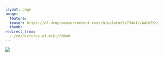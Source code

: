 ```yaml
---
layout: page
image:
  feature:
  teaser: https://dl.dropboxusercontent.com/sh/ea1wtnz7z734o12/AACWEKivqLx23wFGUbq_eyRta/mikin-kuvat/2/DSC23679-245px.jpg
  thumb:
redirect_from:
  - /en/pictures-of-miki/00040
---
```


[![](https://dl.dropboxusercontent.com/sh/ea1wtnz7z734o12/AAA0p8X0NvzPB1nP44O74rPZa/mikin-kuvat/2/DSC23679-800px.jpg)](https://dl.dropboxusercontent.com/sh/ea1wtnz7z734o12/AAAohURHNIjvr80qYC1NH_7Za/mikin-kuvat/2/DSC23679.jpg)
